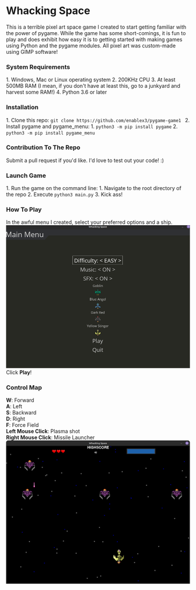 ﻿# Whacking Space
This is a terrible pixel art space game I created to start getting familiar with the power of pygame.
While the game has some short-comings, it is fun to play and does exhibit how easy it is to getting 
started with making games using Python and the pygame modules. All pixel art was custom-made using GIMP software!

<h3>System Requirements</h3>
1. Windows, Mac or Linux operating system
2. 200KHz CPU 
3. At least 500MB RAM (I mean, if you don't have at least this, go to a junkyard and harvest some RAM!)
4. Python 3.6 or later

<h3>Installation</h3>
1. Clone this repo: <code>git clone https://github.com/enablex3/pygame-game1 </code>
2. Install pygame and pygame_menu:
   1. <code>python3 -m pip install pygame</code>
   2. <code>python3 -m pip install pygame_menu</code>

<h3>Contribution To The Repo</h3>
Submit a pull request if you'd like. I'd love to test out your code! :) 

<h3>Launch Game</h3>
1. Run the game on the command line:
   1. Navigate to the root directory of the repo
   2. Execute <code>python3 main.py</code>
3. Kick ass!

<h3>How To Play</h3>
In the awful menu I created, select your preferred options and a ship.
<br />
<img src="https://github.com/enablex3/pygame-game1/blob/master/demo/MainMenu.png" />
<br />
Click <strong>Play</strong>!

<h3>Control Map</h3>
<strong>W</strong>: Forward</li>
<br />
<strong>A</strong>: Left</li>
<br />
<strong>S</strong>: Backward</li>
<br />
<strong>D</strong>: Right</li>
<br />
<strong>F</strong>: Force Field</li>
<br />
<strong>Left Mouse Click</strong>: Plasma shot</li>
<br />
<strong>Right Mouse Click</strong>: Missile Launcher</li>
<br />
<img src="https://github.com/enablex3/pygame-game1/blob/master/demo/InGame.png" />
